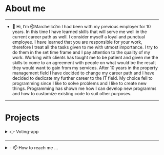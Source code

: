 
# About me

---

- 👋 Hi, I’m @Marchello2m 
I had been with my previous employer for 10 years. In this time I have learned skills that will serve me well in the current career path as well. 
I consider myself a loyal and punctual employee.
I have learned that you are responsible for your work, therefore I treat all the tasks given to me with utmost importance. 
I try to do them in the set time frame and I pay attention to the quality of my work. 
Working with clients has tought me to be patient and given me the skills to come to an agreement with people on what would be the result they would want to gain from my services. 
After 10 years in the property management field I have decided to change my career path and I have decided to dedicate my further career to the IT field. 
My choice fell to programming since I like to solve problems and I like to create new things. 
Programming has shown me how I can develop new programms and how to customize existing code to suit other purposes.

---
# Projects



<details><summary>👉 Voting-app</summary>
    <p>
https://github.com/Marchello2m/Voting-app
</p>

</details>

--- 

<details><summary>- 📫 How to reach me ...</summary>
    <p>
- Marchello2m@gmail.com
- Phone:+37124841997
</p>

</details>





<!---
Marchello2m/Marchello2m is a ✨ special ✨ repository because its `README.md` (this file) appears on your GitHub profile.
You can click the Preview link to take a look at your changes.
--->
